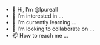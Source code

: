 - 👋 Hi, I’m @lpureall
- 👀 I’m interested in ...
- 🌱 I’m currently learning ...
- 💞️ I’m looking to collaborate on ...
- 📫 How to reach me ...

<!---
lpureall/lpureall is a ✨ special ✨ repository because its `README.md` (this file) appears on your GitHub profile.
You can click the Preview link to take a look at your changes.
--->
